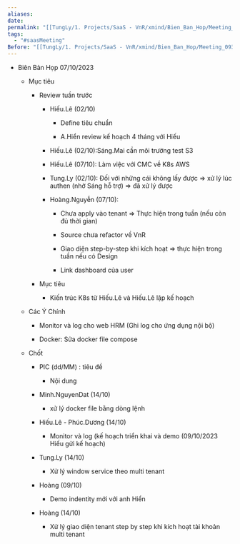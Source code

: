 ```yaml
---
aliases: 
date: 
permalink: "[[TungLy/1. Projects/SaaS - VnR/xmind/Bien_Ban_Hop/Meeting_00]]"
tags:
  - "#saasMeeting"
Before: "[[TungLy/1. Projects/SaaS - VnR/xmind/Bien_Ban_Hop/Meeting_0930]]"
---
```

- Biên Bản Họp 07/10/2023
    
    - Mục tiêu
        
        - Review tuần trước
            
            - Hiếu.Lê (02/10)
                
                - Define tiêu chuẩn
                    
                - A.Hiển review kế hoạch 4 tháng với Hiếu
                    
            - Hiếu.Lê (02/10):Sáng.Mai cần môi trường test S3
                
            - Hiếu.Lê (07/10): Làm việc với CMC về K8s AWS
                
            - Tung.Ly (02/10): Đối với những cái không lấy được => xử lý lúc authen (nhờ Sáng hỗ trợ) => đã xử lý được
                
            - Hoàng.Nguyễn (07/10):
                
                - Chưa apply vào tenant => Thực hiện trong tuần (nếu còn đủ thời gian)
                    
                - Source chưa refactor về VnR
                    
                - Giao diện step-by-step khi kích hoạt => thực hiện trong tuần nếu có Design
                    
                - Link dashboard của user
                    
        - Mục tiêu
            
            - Kiến trúc K8s từ Hiếu.Lê và Hiếu.Lê lập kế hoạch
                
    - Các Ý Chính
        
        - Monitor và log cho web HRM (Ghi log cho ứng dụng nội bộ)
            
        - Docker: Sửa docker file compose
            
    - Chốt
        
        - PIC (dd/MM) : tiêu đề
            
            - Nội dung
                
        - Minh.NguyenDat (14/10)
            
            - xử lý docker file bằng dòng lệnh
                
        - Hiếu.Lê - Phúc.Dương (14/10)
            
            - Monitor và log (kế hoạch triển khai và demo (09/10/2023 Hiếu gửi kế hoạch)
                
        - Tung.Ly (14/10)
            
            - Xử lý window service theo multi tenant
                
        - Hoàng (09/10)
            
            - Demo indentity mới với anh Hiển
                
        - Hoàng (14/10)
            
            - Xử lý giao diện tenant step by step khi kích hoạt tài khoản multi tenant